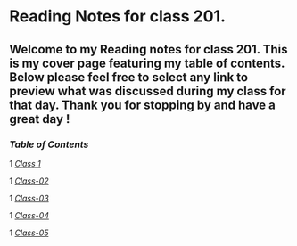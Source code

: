 # **Reading Notes for class 201.**

## **Welcome to my Reading notes for class 201. This is my cover page featuring my table of contents. Below please feel free to select any link to preview what was discussed during my class for that day. Thank you for stopping by and have a great day !**

### **_Table of Contents_**

1 [*Class 1*](class1.md)

1 [*Class-02*](class-02.md)

1 [*Class-03*](class-03.md)

1 [*Class-04*](class-04.md)

1 [*Class-05*](class-05.md)

